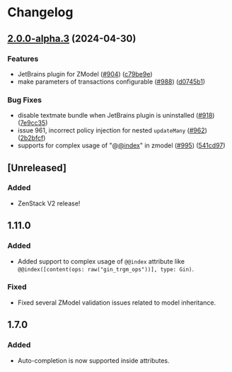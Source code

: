 # Changelog

## [2.0.0-alpha.3](https://github.com/wittech/zenstack/compare/v2.0.0-alpha.2...v2.0.0-alpha.3) (2024-04-30)


### Features

* JetBrains plugin for ZModel ([#904](https://github.com/wittech/zenstack/issues/904)) ([c79be9e](https://github.com/wittech/zenstack/commit/c79be9eb7f6b602bc84214bded2b927935b6273a))
* make parameters of transactions configurable ([#988](https://github.com/wittech/zenstack/issues/988)) ([d0745b1](https://github.com/wittech/zenstack/commit/d0745b149a5ce6abfef546de0b9243ddc4f6e765))


### Bug Fixes

* disable textmate bundle when JetBrains plugin is uninstalled ([#918](https://github.com/wittech/zenstack/issues/918)) ([7e9cc35](https://github.com/wittech/zenstack/commit/7e9cc35a68ed31e25e7c7eac764528f55a18ac7b))
* issue 961, incorrect policy injection for nested `updateMany` ([#962](https://github.com/wittech/zenstack/issues/962)) ([2b2bfcf](https://github.com/wittech/zenstack/commit/2b2bfcff965f9a70ff2764e6fbc7613b6f061685))
* supports for complex usage of "@[@index](https://github.com/index)" in zmodel ([#995](https://github.com/wittech/zenstack/issues/995)) ([541cd97](https://github.com/wittech/zenstack/commit/541cd973081cbbf2d9e2e571ee8f971bc859150c))

## [Unreleased]
### Added
- ZenStack V2 release!

## 1.11.0
### Added
- Added support to complex usage of `@@index` attribute like `@@index([content(ops: raw("gin_trgm_ops"))], type: Gin)`.
### Fixed
- Fixed several ZModel validation issues related to model inheritance.

## 1.7.0

### Added

-   Auto-completion is now supported inside attributes.
